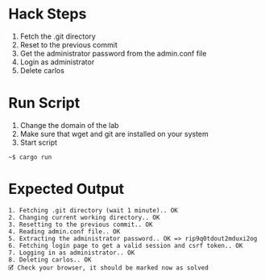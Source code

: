 # Hack Steps

1. Fetch the .git directory
2. Reset to the previous commit
3. Get the administrator password from the admin.conf file
4. Login as administrator
5. Delete carlos

# Run Script

1. Change the domain of the lab
2. Make sure that wget and git are installed on your system
3. Start script

```
~$ cargo run
```

# Expected Output

```
1. Fetching .git directory (wait 1 minute).. OK
2. Changing current working directory.. OK
3. Resetting to the previous commit.. OK
4. Reading admin.conf file.. OK
5. Extracting the administrator password.. OK => rip9q0tdout2mduxi2og
6. Fetching login page to get a valid session and csrf token.. OK
7. Logging in as administrator.. OK
8. Deleting carlos.. OK
🗹 Check your browser, it should be marked now as solved
```
